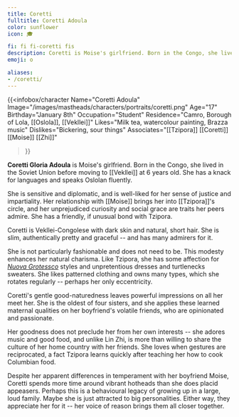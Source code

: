 ```yaml
---
title: Coretti
fulltitle: Coretti Adoula
color: sunflower
icon: 🎓

fi: fi fi-coretti fis
description: Coretti is Moise's girlfriend. Born in the Congo, she lived in the Soviet Union before moving to Vekllei at 6 years old.
emoji: o

aliases:
- /coretti/
---
```

{{<infobox/character
	Name="Coretti Adoula"
    Image="/images/mastheads/characters/portraits/coretti.png"
    Age="17"
    Birthday="January 8th"
	Occupation="Student"
	Residence="Camro, Borough of Lola, [[Oslola]], [[Vekllei]]"
    Likes="Milk tea, watercolour painting, Brazza music"
    Dislikes="Bickering, sour things"
    Associates="[[Tzipora]] [[Coretti]] [[Moise]] [[Zhi]]"
>}}

**Coretti Gloria Adoula** is Moise's girlfriend. Born in the Congo, she lived in the Soviet Union before moving to [[Vekllei]] at 6 years old. She has a knack for languages and speaks Oslolan fluently.

She is sensitive and diplomatic, and is well-liked for her sense of justice and impartiality. Her relationship with [[Moise]] brings her into [[Tzipora]]'s circle, and her unprejudiced curiosity and social grace are traits her peers admire. She has a friendly, if unusual bond with Tzipora.

Coretti is Vekllei-Congolese with dark skin and natural, short hair. She is slim, authentically pretty and graceful -- and has many admirers for it.

She is not particularly fashionable and does not need to be. This modesty enhances her natural charisma. Like Tzipora, she has some affection for [*Nuova Grotessco*](/posts/2021-07-21-fashion/) styles and unpretentious dresses and turtlenecks sweaters. She likes patterned clothing and owns many types, which she rotates regularly -- perhaps her only eccentricity.

Coretti's gentle good-naturedness leaves powerful impressions on all her meet her. She is the oldest of four sisters, and she applies these learned maternal qualities on her boyfriend's volatile friends, who are opinionated and passionate.

Her goodness does not preclude her from her own interests -- she adores music and good food, and unlike Lin Zhi, is more than willing to share the culture of her home country with her friends. She loves when gestures are reciprocated, a fact Tzipora learns quickly after teaching her how to cook Columbian food.

Despite her apparent differences in temperament with her boyfriend Moise, Coretti spends more time around vibrant hotheads than she does placid appeasers. Perhaps this is a behavioural legacy of growing up in a large, loud family. Maybe she is just attracted to big personalities. Either way, they appreciate her for it -- her voice of reason brings them all closer together.